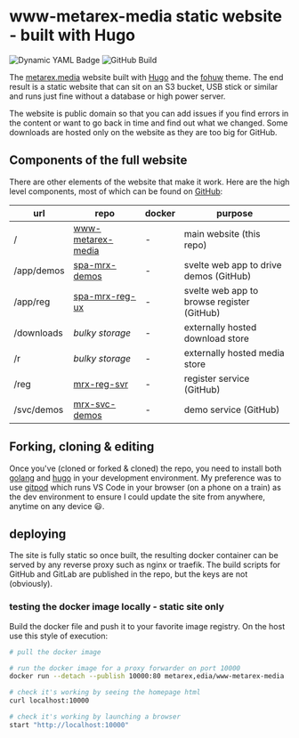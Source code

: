 # www-metarex-media static website - built with Hugo

![Dynamic YAML Badge](https://img.shields.io/badge/dynamic/yaml?url=https%3A%2F%2Fraw.githubusercontent.com%2Fmetarex-media%2Fwww-metarex-media%2Fmain%2Fdata%2Fhistory.yaml&query=%24.history%5B0%5D.version&logo=github&label=www-metarex-media&labelColor=4F702A)
![GitHub Build](https://img.shields.io/github/actions/workflow/status/mrmxf/mm-www-metarex-media/hugo-build-container?branch=main&labelColor=4F702A)

The [metarex.media] website built with [Hugo] and the [fohuw] theme. The end
result is a static website that can sit on an S3 bucket, USB stick or similar
and runs just fine without a database or high power server.

The website is public domain so that you can add issues if you find errors in
the content or want to go back in time and find out what we changed. Some
downloads are hosted only on the website as they are too big for GitHub.

## Components of the full website

There are other elements of the website that make it work. Here are the high
level components, most of which can be found on
[GitHub](https://github.com/metarex-media/?repositories):

|  url       | repo                    | docker  | purpose                                     |
|------------|-------------------------|---------|---------------------------------------------|
| /          | [www-metarex-media][ww] |   -     | main website (this repo)                    |
| /app/demos | [spa-mrx-demos][de]     |   -     | svelte web app to drive demos (GitHub)      |
| /app/reg   | [spa-mrx-reg-ux][rg]    |   -     | svelte web app to browse register  (GitHub) |
| /downloads | _bulky storage_         |   -     | externally hosted download store            |
| /r         | _bulky storage_         |   -     | externally hosted media store               |
| /reg       | [mrx-reg-svr][rs]       |   -     | register service (GitHub)                   |
| /svc/demos | [mrx-svc-demos][ds]     |   -     | demo service (GitHub)                       |


## Forking, cloning & editing

Once you've (cloned or forked & cloned) the repo, you need to install both
[golang] and [hugo] in your development environment. My preference was to use
[gitpod] which runs VS Code in your browser (on a phone on a train) as the dev
environment to ensure I could update the site from anywhere, anytime on any
device 😃.

[Docsy]:             https://github.com/google/docsy
[fomantic ui]:       https://fomantic-ui.com/
[gitpod]:            https://www.gitpod.io/
[golang]:            https://go.dev/doc/install
[Hugo]:              https://gohugo.io/installation/
[Hugo theme module]: https://gohugo.io/hugo-modules/use-modules/#use-a-module-for-a-theme
[metarex.media]:     https://metarex.media
[fohuw]:             https://github.com/mrmxf/fohuw
[ww]:                https://github.com/metarex-media/www-metarex-media
[de]:                https://github.com/metarex-media/spa-mrx-demos
[ds]:                https://gitlab.com/mm-eng/mrx-elt-first-demo
[rg]:                https://github.com/metarex-media/spa-mrx-reg-ux
[rs]:                https://gitlab.com/mm-eng/glmrx-svr-dev

## deploying

The site is fully static so once built, the resulting docker container can
be served by any reverse proxy such as nginx or traefik. The build scripts for
GitHub and GitLab are published in the repo, but the keys are not (obviously).

### testing the docker image locally - static site only

Build the docker file and push it to your favorite image registry. On the host
use this style of execution:

```sh
# pull the docker image

# run the docker image for a proxy forwarder on port 10000
docker run --detach --publish 10000:80 metarex,edia/www-metarex-media

# check it's working by seeing the homepage html
curl localhost:10000

# check it's working by launching a browser
start "http://localhost:10000"
```
